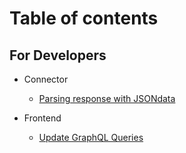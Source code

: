 # Table of contents 

## For Developers
* Connector
  * [Parsing response with JSONdata](Gateway\Connector\Parsing-response-with-JSONata.md)

* Frontend
  * [Update GraphQL Queries](Frontend\Update-queries-GrahpQL-in-the-frontend.md)
